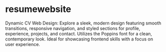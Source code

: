 # resumewebsite
Dynamic CV Web Design: Explore a sleek, modern design featuring smooth transitions, responsive navigation, and styled sections for profile, experience, projects, and contact. Utilizes the Poppins font for a clean, contemporary look. Ideal for showcasing frontend skills with a focus on user experience.
